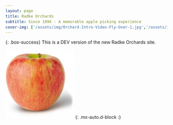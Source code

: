 ```yaml
---
layout: page
title: Radke Orchards
subtitle: Since 1894 - A memorable apple picking experience
cover-img: ['/assets/img/Orchard-Intro-Video-Fly-Over-1.jpg','/assets/img/Orchard-Intro-Video-Blossoms-2.jpg','/assets/img/Orchard-Intro-Video-Tractor-2.jpg']
---
```

{: .box-success}
This is a DEV version of the new Radke Orchards site.

![Honeycrisp Apple](assets/img/honeycrisp.jpg){: .mx-auto.d-block :}